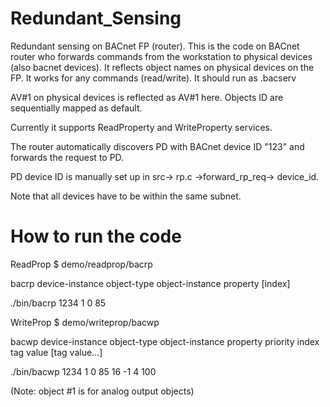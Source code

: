 # Redundant_Sensing

Redundant sensing on BACnet FP (router). This is the code on BACnet router who forwards commands from the workstation to physical devices (also bacnet devices). It reflects object names on physical devices on the FP. It works for any commands (read/write). It should run as .bacserv

AV#1 on physical devices is reflected as AV#1 here. Objects ID are sequentially mapped as default.

Currently it supports ReadProperty and WriteProperty services.

The router automatically discovers PD with BACnet device ID "123" and forwards the request to PD.

PD device ID is manually set up in src-> rp.c ->forward_rp_req-> device_id.

Note that all devices have to be within the same subnet.

# How to run the code 

ReadProp $ demo/readprop/bacrp

bacrp device-instance object-type object-instance property [index]

./bin/bacrp 1234 1 0 85

WriteProp $ demo/writeprop/bacwp

bacwp device-instance object-type object-instance property priority index tag value [tag value...]

./bin/bacwp 1234 1 0 85 16 -1 4 100

(Note: object #1 is for analog output objects)
